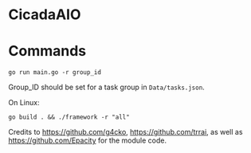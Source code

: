 # CicadaAIO

# Commands

```
go run main.go -r group_id
```

Group_ID should be set for a task group in `Data/tasks.json`.

On Linux:

```
go build . && ./framework -r "all"
```

Credits to https://github.com/g4cko, https://github.com/trrai, as well as https://github.com/Epacity for the module code.
